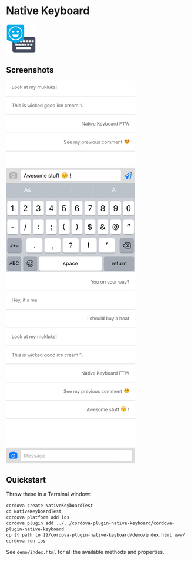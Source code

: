 Native Keyboard
===============

<img src="nativekeyboard.png" width="80px"/>

## Screenshots
<img src="screenshots/messenger-1.png" width="350px"/>&nbsp;&nbsp;&nbsp;
<img src="screenshots/messenger-2.png" width="350px"/>

## Quickstart
Throw these in a Terminal window:

```
cordova create NativeKeyboardTest
cd NativeKeyboardTest
cordova platform add ios
cordova plugin add ../../cordova-plugin-native-keyboard/cordova-plugin-native-keyboard
cp {{ path to }}/cordova-plugin-native-keyboard/demo/index.html www/
cordova run ios
```

See `demo/index.html` for all the available methods and properties.